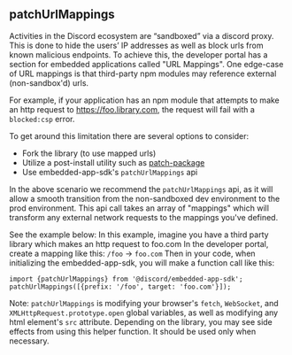 ## patchUrlMappings

Activities in the Discord ecosystem are “sandboxed” via a discord proxy. This is done to hide the users’ IP addresses as well as block urls from known malicious endpoints. To achieve this, the developer portal has a section for embedded applications called "URL Mappings". One edge-case of URL mappings is that third-party npm modules may reference external (non-sandbox'd) urls.

For example, if your application has an npm module that attempts to make an http request to https://foo.library.com, the request will fail with a `blocked:csp` error.

To get around this limitation there are several options to consider:

- Fork the library (to use mapped urls)
- Utilize a post-install utility such as [patch-package](https://www.npmjs.com/package/patch-package)
- Use embedded-app-sdk's `patchUrlMappings` api

In the above scenario we recommend the `patchUrlMappings` api, as it will allow a smooth transition from the non-sandboxed dev environment to the prod environment. This api call takes an array of "mappings" which will transform any external network requests to the mappings you've defined.

See the example below:
In this example, imagine you have a third party library which makes an http request to foo.com
In the developer portal, create a mapping like this:
`/foo` -> `foo.com`
Then in your code, when initializing the embedded-app-sdk, you will make a function call like this:

```tsx
import {patchUrlMappings} from '@discord/embedded-app-sdk';
patchUrlMappings([{prefix: '/foo', target: 'foo.com'}]);
```

Note: `patchUrlMappings` is modifying your browser's `fetch`, `WebSocket`, and `XMLHttpRequest.prototype.open` global variables, as well as modifying any html element's `src` attribute. Depending on the library, you may see side effects from using this helper function. It should be used only when necessary.
